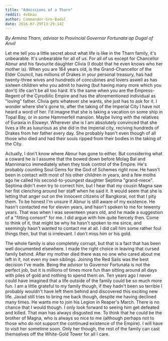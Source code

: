 ```yaml
---
title: "Admissions of a Tharn"
reddit: 4v6kau
author: Commander-Gro-Badul
date: 2016-07-29T13:29:14Z
---
```


*By Armina Tharn, advisor to Provincial Governor Fortunata ap Dugal of Anvil*

Let me tell you a little secret about what life is like in the Tharn family, it's unbearable. It's unbearable for all of us. For all of us except for Chancellor Abnur and his favourite daughter Clivia (I doubt that he even knows who her mother is). When you are 164 years old, is the Grand-Chancellor of the Elder Council, has millions of Drakes in your personal treasury, has had twenty-three wives and hundreds of concubines and lovers aswell as has sixteen children who you admit to having (but having many more which you don't) life can't be all too hard. It's the same when you are the Empress-Regent of the Cyrodiilic Empire and has the aforementioned individual as "loving" father. Clivia gets whatever she wants, she just has to ask for it. I wonder where she's gone to, after the taking of the Imperial City I have not heard a word of her. I'd imagne that she is taking a vacation on some ship in Topal Bay, or in some Hammerfell mansion. Maybe living with the relatives of Euraxia in Elsweyr. Wherever she is I am absolutely convinced that she lives a life as luxurious as she did in the Imperial city, reciving hundreds of Drakes from her father every day. She probably hasn't even though of all those who died and had their souls ripped from their bodies in the taking of the City.

Actually, I don't know where Abnur has gone to either. But considering what a coward he is I assume that the bowed down before Molag Bal and Mannimarco immediately when they took control of the Empire. He's probably counting Soul Gems for the God of Schemes right now. He hasn't been in contact with most of his other children in years, and a few moths ago he called his second-to-youngest daughter Septima "grand-niece". Septima didn't even try to correct him, but I hear that my cousin Magna saw her fist clenching around her staff when he said it. It would seem that she is letting that anger out on the innocent citizens of Bangkorai, not that I pity them. To be honest I'm unsure if Abnur is still aware of my existence. He hasn't contacted me for eleven years, and hasn't spoken to me for tewenty years. That was when I was seventeen years old, and he made a suggestion of a "fitting consort" for me. I did argue with him quite fiercely then. Come to think of it, that might be why he hasn't spoken to me since, and seemingly hasn't wanted to contact me at all. I did call him some rather foul things then, but that is irrelevant. I don't miss him or his gold.

The whole family is also completely corrupt, but that is a fact that has been well documented elsewhere. I made the right choice in leaving that cursed family behind. After my mother died there was no one who cared about me left in it, not even my own siblings. Joining the Red Sails was the best decision I've made. Being the advisor to Governor Fortunata is not the perfect job, but it is millions of times more fun than sitting around all days with piles of gold and nothing to spend them on. Ten years ago I never could have imagined that a life outside of the family could be so much more fun. I am a little grateful to my family though, if they hadn't been so terrible I probably wouldn't have left them behind and discovered this exciting new life. Javad still tries to bring me back though, despite me having declined many times. He wants me to join his Legion in Reaper's March. There is no chance that I would though. I only look forward to seeing him get defeated and killed. That man has always disgusted me. To think that he could be the brother of Magna, who is always so nice to me (although perhaps not to those who do not support the continued existence of the Empire). I will have to visit her sometime soon. Only her though, the rest of the family can cast themselves off the White-Gold Tower for all I care.
